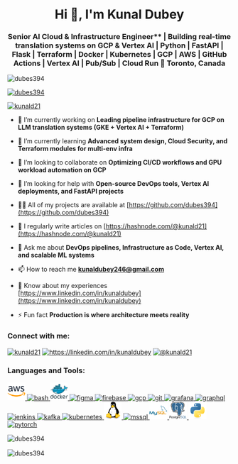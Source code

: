<h1 align="center">Hi 👋, I'm Kunal Dubey</h1>
<h3 align="center">Senior AI Cloud & Infrastructure Engineer** | Building real-time translation systems on GCP & Vertex AI | Python | FastAPI | Flask | Terraform | Docker | Kubernetes | GCP | AWS | GitHub Actions | Vertex AI | Pub/Sub | Cloud Run 📍 Toronto, Canada</h3>

<p align="left"> <img src="https://komarev.com/ghpvc/?username=dubes394&label=Profile%20views&color=0e75b6&style=flat" alt="dubes394" /> </p>

<p align="left"> <a href="https://github.com/ryo-ma/github-profile-trophy"><img src="https://github-profile-trophy.vercel.app/?username=dubes394" alt="dubes394" /></a> </p>

<p align="left"> <a href="https://twitter.com/kunald21" target="blank"><img src="https://img.shields.io/twitter/follow/kunald21?logo=twitter&style=for-the-badge" alt="kunald21" /></a> </p>

- 🔭 I’m currently working on **Leading pipeline infrastructure for GCP on LLM translation systems (GKE + Vertex AI + Terraform)**

- 🌱 I’m currently learning **Advanced system design, Cloud Security, and Terraform modules for multi-env infra**

- 👯 I’m looking to collaborate on **Optimizing CI/CD workflows and GPU workload automation on GCP**

- 🤝 I’m looking for help with **Open-source DevOps tools, Vertex AI deployments, and FastAPI projects**

- 👨‍💻 All of my projects are available at [https://github.com/dubes394](https://github.com/dubes394)

- 📝 I regularly write articles on [https://hashnode.com/@kunald21](https://hashnode.com/@kunald21)

- 💬 Ask me about **DevOps pipelines, Infrastructure as Code, Vertex AI, and scalable ML systems**

- 📫 How to reach me **kunaldubey246@gmail.com**

- 📄 Know about my experiences [https://www.linkedin.com/in/kunaldubey](https://www.linkedin.com/in/kunaldubey)

- ⚡ Fun fact **Production is where architecture meets reality**

<h3 align="left">Connect with me:</h3>
<p align="left">
<a href="https://twitter.com/kunald21" target="blank"><img align="center" src="https://raw.githubusercontent.com/rahuldkjain/github-profile-readme-generator/master/src/images/icons/Social/twitter.svg" alt="kunald21" height="30" width="40" /></a>
<a href="https://linkedin.com/in/https://linkedin.com/in/kunaldubey" target="blank"><img align="center" src="https://raw.githubusercontent.com/rahuldkjain/github-profile-readme-generator/master/src/images/icons/Social/linked-in-alt.svg" alt="https://linkedin.com/in/kunaldubey" height="30" width="40" /></a>
<a href="https://hashnode.com/@kunald21" target="blank"><img align="center" src="https://raw.githubusercontent.com/rahuldkjain/github-profile-readme-generator/master/src/images/icons/Social/hashnode.svg" alt="@kunald21" height="30" width="40" /></a>
</p>

<h3 align="left">Languages and Tools:</h3>
<p align="left"> <a href="https://aws.amazon.com" target="_blank" rel="noreferrer"> <img src="https://raw.githubusercontent.com/devicons/devicon/master/icons/amazonwebservices/amazonwebservices-original-wordmark.svg" alt="aws" width="40" height="40"/> </a> <a href="https://www.gnu.org/software/bash/" target="_blank" rel="noreferrer"> <img src="https://www.vectorlogo.zone/logos/gnu_bash/gnu_bash-icon.svg" alt="bash" width="40" height="40"/> </a> <a href="https://www.docker.com/" target="_blank" rel="noreferrer"> <img src="https://raw.githubusercontent.com/devicons/devicon/master/icons/docker/docker-original-wordmark.svg" alt="docker" width="40" height="40"/> </a> <a href="https://www.figma.com/" target="_blank" rel="noreferrer"> <img src="https://www.vectorlogo.zone/logos/figma/figma-icon.svg" alt="figma" width="40" height="40"/> </a> <a href="https://firebase.google.com/" target="_blank" rel="noreferrer"> <img src="https://www.vectorlogo.zone/logos/firebase/firebase-icon.svg" alt="firebase" width="40" height="40"/> </a> <a href="https://cloud.google.com" target="_blank" rel="noreferrer"> <img src="https://www.vectorlogo.zone/logos/google_cloud/google_cloud-icon.svg" alt="gcp" width="40" height="40"/> </a> <a href="https://git-scm.com/" target="_blank" rel="noreferrer"> <img src="https://www.vectorlogo.zone/logos/git-scm/git-scm-icon.svg" alt="git" width="40" height="40"/> </a> <a href="https://grafana.com" target="_blank" rel="noreferrer"> <img src="https://www.vectorlogo.zone/logos/grafana/grafana-icon.svg" alt="grafana" width="40" height="40"/> </a> <a href="https://graphql.org" target="_blank" rel="noreferrer"> <img src="https://www.vectorlogo.zone/logos/graphql/graphql-icon.svg" alt="graphql" width="40" height="40"/> </a> <a href="https://www.jenkins.io" target="_blank" rel="noreferrer"> <img src="https://www.vectorlogo.zone/logos/jenkins/jenkins-icon.svg" alt="jenkins" width="40" height="40"/> </a> <a href="https://kafka.apache.org/" target="_blank" rel="noreferrer"> <img src="https://www.vectorlogo.zone/logos/apache_kafka/apache_kafka-icon.svg" alt="kafka" width="40" height="40"/> </a> <a href="https://kubernetes.io" target="_blank" rel="noreferrer"> <img src="https://www.vectorlogo.zone/logos/kubernetes/kubernetes-icon.svg" alt="kubernetes" width="40" height="40"/> </a> <a href="https://www.linux.org/" target="_blank" rel="noreferrer"> <img src="https://raw.githubusercontent.com/devicons/devicon/master/icons/linux/linux-original.svg" alt="linux" width="40" height="40"/> </a> <a href="https://www.microsoft.com/en-us/sql-server" target="_blank" rel="noreferrer"> <img src="https://www.svgrepo.com/show/303229/microsoft-sql-server-logo.svg" alt="mssql" width="40" height="40"/> </a> <a href="https://www.mysql.com/" target="_blank" rel="noreferrer"> <img src="https://raw.githubusercontent.com/devicons/devicon/master/icons/mysql/mysql-original-wordmark.svg" alt="mysql" width="40" height="40"/> </a> <a href="https://www.postgresql.org" target="_blank" rel="noreferrer"> <img src="https://raw.githubusercontent.com/devicons/devicon/master/icons/postgresql/postgresql-original-wordmark.svg" alt="postgresql" width="40" height="40"/> </a> <a href="https://www.python.org" target="_blank" rel="noreferrer"> <img src="https://raw.githubusercontent.com/devicons/devicon/master/icons/python/python-original.svg" alt="python" width="40" height="40"/> </a> <a href="https://pytorch.org/" target="_blank" rel="noreferrer"> <img src="https://www.vectorlogo.zone/logos/pytorch/pytorch-icon.svg" alt="pytorch" width="40" height="40"/> </a> </p>

<p><img align="center" src="https://github-readme-stats.vercel.app/api/top-langs?username=dubes394&show_icons=true&locale=en&layout=compact" alt="dubes394" /></p>

<p><img align="center" src="https://github-readme-streak-stats.herokuapp.com/?user=dubes394&" alt="dubes394" /></p>
